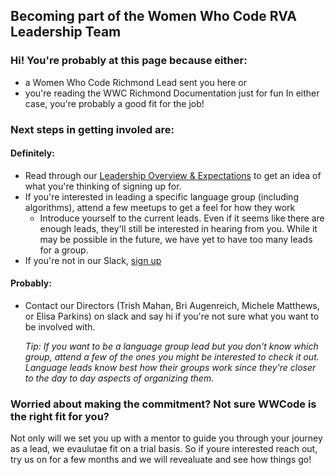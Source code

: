 ## Becoming part of the Women Who Code RVA Leadership Team

### Hi! You're probably at this page because either:
- a Women Who Code Richmond Lead sent you here
or 
- you're reading the WWC Richmond Documentation just for fun
In either case, you're probably a good fit for the job!

### Next steps in getting involed are:

#### Definitely:
- Read through our [Leadership Overview & Expectations](leadership_overview.md) to get an idea of what you're thinking of signing up for.
- If you're interested in leading a specific language group (including algorithms), attend a few meetups to get a feel for how they work
  - Introduce yourself to the current leads. Even if it seems like there are enough leads, they'll still be interested in hearing from you. While it may be possible in the future, we have yet to have too many leads for a group.
- If you're not in our Slack, [sign up](https://wwcrva-slack.herokuapp.com/)

#### Probably:
- Contact our Directors (Trish Mahan, Bri Augenreich, Michele Matthews, or Elisa Parkins) on slack and say hi if you're not sure what you want to be involved with.

  _Tip: If you want to be a language group lead but you don't know which group, attend a few of the ones you might be interested to check it out. Language leads know best how their groups work since they're closer to the day to day aspects of organizing them._
  
  
### Worried about making the commitment? Not sure WWCode is the right fit for you? 
  
Not only will we set you up with a mentor to guide you through your journey as a lead, we evaulutae fit on a trial basis. So if youre interested reach out, try us on for a few months and we will revealuate and see how things go! 
